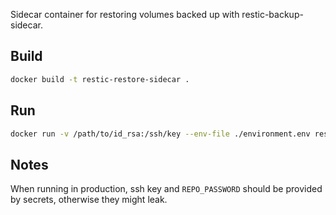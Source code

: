 Sidecar container for restoring volumes backed up with restic-backup-sidecar.

## Build

```bash
docker build -t restic-restore-sidecar .
```

## Run

```bash
docker run -v /path/to/id_rsa:/ssh/key --env-file ./environment.env restic-restore-sidecar
```

## Notes

When running in production, ssh key and `REPO_PASSWORD` should be provided by secrets, otherwise they might leak.